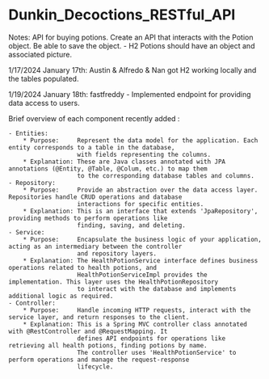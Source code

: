 # Dunkin_Decoctions_RESTful_API

Notes:
API for buying potions.
Create an API that interacts with the Potion object.
Be able to save the object. - H2
Potions should have an object and associated picture.

1/17/2024 January 17th: 
Austin & Alfredo & Nan got H2 working locally and the tables populated.

1/19/2024 January 18th:
fastfreddy - Implemented endpoint for providing data access to users.

Brief overview of each component recently added :

    - Entities:
        * Purpose:     Represent the data model for the application. Each entity corresponds to a table in the database,
                       with fields representing the columns.
        * Explanation: These are Java classes annotated with JPA annotations (@Entity, @Table, @Colum, etc.) to map them
                       to the corresponding database tables and columns.
    - Repository:
        * Purpose:     Provide an abstraction over the data access layer. Repositories handle CRUD operations and database
                       interactions for specific entities.
        * Explanation: This is an interface that extends 'JpaRepository', providing methods to perform operations like
                       finding, saving, and deleting.
    - Service:
        * Purpose:     Encapsulate the business logic of your application, acting as an intermediary between the controller 
                       and repository layers.
        * Explanation: The HealthPotionService interface defines business operations related to health potions, and 
                       HealthPotionServiceImpl provides the implementation. This layer uses the HealthPotionRepository 
                       to interact with the database and implements additional logic as required.
    - Controller:
        * Purpose:     Handle incoming HTTP requests, interact with the service layer, and return responses to the client.
        * Explanation: This is a Spring MVC controller class annotated with @RestController and @RequestMapping. It 
                       defines API endpoints for operations like retrieving all health potions, finding potions by name.
                       The controller uses 'HealthPotionService' to perform operations and manage the request-response 
                       lifecycle.